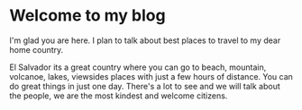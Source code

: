 # Welcome to my blog

I'm glad you are here. I plan to talk about best places to travel to my dear home country. 

El Salvador its a great country where you can go to beach, mountain, volcanoe, lakes, viewsides places with just a few hours of distance. 
You can do great things in just one day. There's a lot to see and we will talk about the people, we are the most kindest and welcome citizens. 
